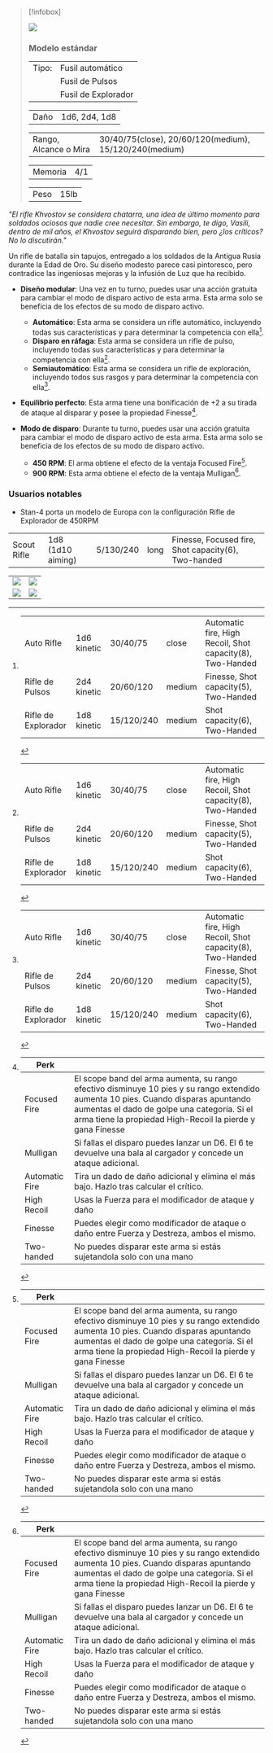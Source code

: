 >[!infobox]
>
><img src="https://bungie.net/common/destiny2_content/screenshots/1619016919.jpg">
>
> ### Modelo estándar
>|||
>|---|---|
>|Tipo:|Fusil automático|
>||Fusil de Pulsos|
>||Fusil de Explorador|
>
>|||
>|---|---|
>|Daño|1d6, 2d4, 1d8|
>
>|||
>|---|---|
>|Rango, Alcance o Mira|30/40/75(close), 20/60/120(medium), 15/120/240(medium)|
>
>|||
>|---|---|
>|Memoria|4/1|
>
>|||
>|---|---|
>|Peso|15lb|


*"El rifle Khvostov se considera chatarra, una idea de último momento para soldados ociosos que nadie cree necesitar. Sin embargo, te digo, Vasili, dentro de mil años, el Khvostov seguirá disparando bien, pero ¿los críticos? No lo discutirán."*

Un rifle de batalla sin tapujos, entregado a los soldados de la Antigua Rusia durante la Edad de Oro. Su diseño modesto parece casi pintoresco, pero contradice las ingeniosas mejoras y la infusión de Luz que ha recibido.

- __Diseño modular__: Una vez en tu turno, puedes usar una acción gratuita para cambiar el modo de disparo activo de esta arma. Esta arma solo se beneficia de los efectos de su modo de disparo activo.
	- __Automático__: Esta arma se considera un rifle automático, incluyendo todas sus características y para determinar la competencia con ella[^1].
	- __Disparo en ráfaga__: Esta arma se considera un rifle de pulso, incluyendo todas sus características y para determinar la competencia con ella[^1].
	- __Semiautomático__: Esta arma se considera un rifle de exploración, incluyendo todos sus rasgos y para determinar la competencia con ella[^1].

- __Equilibrio perfecto__: Esta arma tiene una bonificación de +2 a su tirada de ataque al disparar y posee la propiedad Finesse[^2].

- __Modo de disparo__: Durante tu turno, puedes usar una acción gratuita para cambiar el modo de disparo activo de esta arma. Esta arma solo se beneficia de los efectos de su modo de disparo activo.
	- __450 RPM__: El arma obtiene el efecto de la ventaja Focused Fire[^2].
	- __900 RPM__: Esta arma obtiene el efecto de la ventaja Mulligan[^2].

### Usuarios notables
- Stan-4 porta un modelo de Europa con la configuración Rifle de Explorador de 450RPM

||||||
|-|-|-|-|-|
|Scout Rifle|1d8 (1d10 aiming)|5/130/240|long|Finesse, Focused fire, Shot capacity(6), Two-handed|

|||
|-|-|
|<img src="https://bungie.net/common/destiny2_content/screenshots/4209476803.jpg">|<img src="https://bungie.net/common/destiny2_content/screenshots/2063193740.jpg">|
|<img src="https://bungie.net/common/destiny2_content/screenshots/4129629253.jpg">|<img src="https://static0.gamerantimages.com/wordpress/wp-content/uploads/destiny-rise-iron-khvostov-7g-0x-mission-guide.jpg?q=50&fit=crop&w=767&h=&dpr=1.5">|
[^1]:
	||||||
	|-|-|-|-|-|
	|Auto Rifle|1d6 kinetic|30/40/75|close|Automatic fire, High Recoil, Shot capacity(8), Two-Handed|
	|Rifle de Pulsos|2d4 kinetic|20/60/120|medium|Finesse, Shot capacity(5), Two-Handed|
	|Rifle de Explorador|1d8 kinetic|15/120/240|medium|Shot capacity(6),  Two-Handed|

[^2]: 
	|Perk||
	|-|-|
	|Focused Fire|El scope band del arma aumenta, su rango efectivo disminuye 10 pies y su rango extendido aumenta 10 pies. Cuando disparas apuntando aumentas el dado de golpe una categoría. Si el arma tiene la propiedad High-Recoil la pierde y gana Finesse|
	|Mulligan|Si fallas el disparo puedes lanzar un D6. El 6 te devuelve una bala al cargador y concede un ataque adicional.|
	|Automatic Fire|Tira un dado de daño adicional y elimina el más bajo. Hazlo tras calcular el crítico.|
	|High Recoil|Usas la Fuerza para el modificador de ataque y daño|
	|Finesse|Puedes elegir como modificador de ataque o daño entre Fuerza y Destreza, ambos el mismo.|
	|Two-handed|No puedes disparar este arma si estás sujetandola solo con una mano|